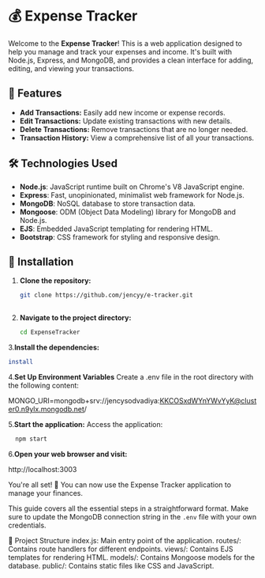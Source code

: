 # 💰 Expense Tracker

Welcome to the **Expense Tracker**! This is a web application designed to help you manage and track your expenses and income.
It's built with Node.js, Express, and MongoDB, and provides a clean interface for adding, editing, and viewing your transactions.

## 🚀 Features

- **Add Transactions:** Easily add new income or expense records.
- **Edit Transactions:** Update existing transactions with new details.
- **Delete Transactions:** Remove transactions that are no longer needed.
- **Transaction History:** View a comprehensive list of all your transactions.

## 🛠️ Technologies Used

- **Node.js**: JavaScript runtime built on Chrome's V8 JavaScript engine.
- **Express**: Fast, unopinionated, minimalist web framework for Node.js.
- **MongoDB**: NoSQL database to store transaction data.
- **Mongoose**: ODM (Object Data Modeling) library for MongoDB and Node.js.
- **EJS**: Embedded JavaScript templating for rendering HTML.
- **Bootstrap**: CSS framework for styling and responsive design.

## 🧩 Installation

1. **Clone the repository:**

   ```bash
   git clone https://github.com/jencyy/e-tracker.git
  
2. **Navigate to the project directory:**
   ```bash
   cd ExpenseTracker

   
3.**Install the dependencies:**
  ```bash
  install
  ```

4.**Set Up Environment Variables**
Create a .env file in the root directory with the following content:

MONGO_URI=mongodb+srv://jencysodvadiya:KKCOSxdWYnYWvYyK@cluster0.n9ylx.mongodb.net/

5.**Start the application:**
Access the application:
```bash
  npm start
```
6.**Open your web browser and visit:**

http://localhost:3003

You're all set! 🎉 You can now use the Expense Tracker application to manage your finances.

This guide covers all the essential steps in a straightforward format. Make sure to update the MongoDB connection string in the `.env` file with your own credentials.


📂 Project Structure
index.js: Main entry point of the application.
routes/: Contains route handlers for different endpoints.
views/: Contains EJS templates for rendering HTML.
models/: Contains Mongoose models for the database.
public/: Contains static files like CSS and JavaScript.
